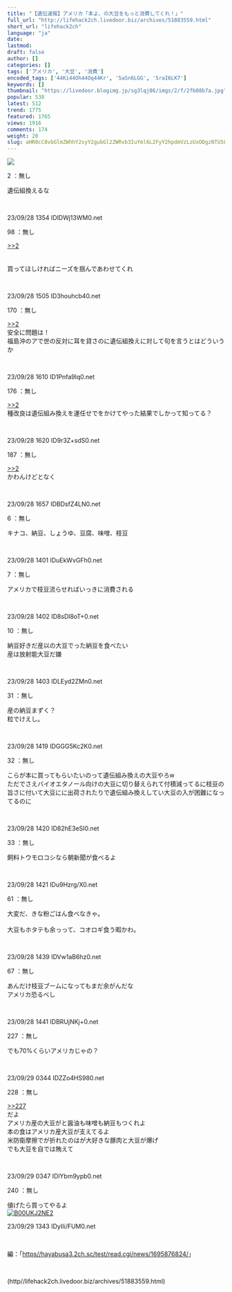 ```yaml
---
title: "【遺伝速報】アメリカ「本よ、の大豆をもっと消費してくれ！」"
full_url: "http://lifehack2ch.livedoor.biz/archives/51883559.html"
short_url: "lifehack2ch"
language: "ja"
date: 
lastmod: 
draft: false
author: []
categories: []
tags: ['アメリカ', '大豆', '消費']
encoded_tags: ['44Ki44Oh44Oq44Kr', '5aSn6LGG', '5raI6LK7']
keywords: []
thumbnail: "https://livedoor.blogimg.jp/sg3lqj86/imgs/2/f/2fb08b7a.jpg"
popular: 538
latest: 512
trend: 1775
featured: 1765
views: 1916
comments: 174
weight: 20
slug: aHR0cC8vbGlmZWhhY2syY2gubGl2ZWRvb3IuYml6L2FyY2hpdmVzLzUxODgzNTU5Lmh0bWw=
---
```


![](https://livedoor.blogimg.jp/sg3lqj86/imgs/2/f/2fb08b7a.jpg)

<div><p class='t_name'>2 ：無し</p> <p class='r1'>遺伝組換えるな </p><br><p>23/09/28 1354 IDlDWj13WM0.net</p> <p class='t_name_res'>98 ：無し</p> <p class='r4'><a href='#res_2'>>>2</a> <br> <br> <br> 買ってほしければニーズを掴んであわせてくれ </p><br><p>23/09/28 1505 ID3houhcb40.net</p> <p class='t_name_res'>170 ：無し</p> <p class='r4'><a href='#res_2'>>>2</a> <br> 安全に問題は！ <br> 福島沖のアで世の反対に耳を貸さのに遺伝組換えに対して句を言うとはどういうか </p><br><p>23/09/28 1610 ID1Pnfa9lq0.net</p> <p class='t_name_res'>176 ：無し</p> <p class='r4'><a href='#res_2'>>>2</a> <br> 種改良は遺伝組み換えを運任せでをかけてやった結果でしかって知ってる？ </p><br><p>23/09/28 1620 ID9r3Z+sdS0.net</p> <p class='t_name_res'>187 ：無し</p> <p class='r4'><a href='#res_2'>>>2</a> <br> かわんけどとなく </p><br><p>23/09/28 1657 IDBDsfZ4LN0.net</p> <p class='t_name'>6 ：無し</p> <p class='r4'>キナコ、納豆、しょうゆ、豆腐、味噌、枝豆 </p><br><p>23/09/28 1401 IDuEkWvGFh0.net</p> <p class='t_name'>7 ：無し</p> <p class='r4'>アメリカで枝豆流らせればいっきに消費される </p><br><p>23/09/28 1402 ID8sDl8oT+0.net</p> <p class='t_name'>10 ：無し</p> <p class='r4'>納豆好きだ産以の大豆でった納豆を食べたい <br> 産は放射能大豆だ嫌 </p><br><p>23/09/28 1403 IDLEyd2ZMn0.net</p> <p class='t_name'>31 ：無し</p> <p class='r4'>産の納豆まずく？ <br> 粒でけえし。 </p><br><p>23/09/28 1419 IDGGG5Kc2K0.net</p> <p class='t_name'>32 ：無し</p> <p class='r4'>こらが本に買ってもらいたいのって遺伝組み換えの大豆やろw <br> ただでさえバイオエタノール向けの大豆に切り替えられて付積減ってるに枝豆の旨さに付いて大豆にに出荷されたりで遺伝組み換えしてい大豆の入が困難になってるのに </p><br><p>23/09/28 1420 ID82hE3eSI0.net</p> <p class='t_name'>33 ：無し</p> <p class='r4'>飼料トウモロコシなら朝新聞が食べるよ </p><br><p>23/09/28 1421 IDu9Hzrg/X0.net</p> <p class='t_name'>61 ：無し</p> <p class='r4'>大変だ、きな粉ごはん食べなきゃ。 <br> <br> 大豆もホタテも余っって、コオロギ食う暇かわ。 </p><br><p>23/09/28 1439 IDVw1aB6hz0.net</p> <p class='t_name'>67 ：無し</p> <p class='r4'>あんだけ枝豆ブームになってもまだ余がんだな <br> アメリカ恐るべし </p><br><p>23/09/28 1441 IDBRUjNKj+0.net</p> <p class='t_name'>227 ：無し</p> <p class='r4'>でも70%くらいアメリカじゃの？ </p><br><p>23/09/29 0344 IDZZo4HS980.net</p> <p class='t_name_res'>228 ：無し</p> <p class='r4'><a href='#res_227'>>>227</a> <br> だよ <br> アメリカ産の大豆がと醤油も味噌も納豆もつくれよ <br> 本の食はアメリカ産大豆が支えてるよ <br> 米防衛摩擦でが折れたのはが大好きな豚肉と大豆が爆げ <br> でも大豆を自では賄えて </p><br><p>23/09/29 0347 IDlYbm9ypb0.net</p> <p class='t_name'>240 ：無し</p> <p class='r2'>値げたら買ってやるよ<br><a href='https//www.amazon.co.jp/dp/B00UKJ2NE2/?tag=nishiky24-22' target='_blank'><img src='https//m.media-amazon.com/images/I/41yeqx3wttL._SL500_.jpg' alt='B00UKJ2NE2' border='0'></a> </p><p>23/09/29 1343 IDyIIi/FUM0.net</p> <br><p class='p_url'>編：「<a href='https//hayabusa3.2ch.sc/test/read.cgi/news/1695876824/' target='_blank'>https//hayabusa3.2ch.sc/test/read.cgi/news/1695876824/</a>」</p> <br clear='all'></div>

(http//lifehack2ch.livedoor.biz/archives/51883559.html)

